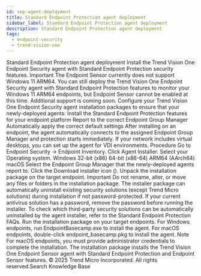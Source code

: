```yaml
---
id: sep-agent-deployment
title: Standard Endpoint Protection agent deployment
sidebar_label: Standard Endpoint Protection agent deployment
description: Standard Endpoint Protection agent deployment
tags:
  - endpoint-security
  - trend-vision-one
---
```


 Standard Endpoint Protection agent deployment Install the Trend Vision One Endpoint Security agent with Standard Endpoint Protection security features. Important The Endpoint Sensor currently does not support Windows 11 ARM64. You can still deploy the Trend Vision One Endpoint Security agent with Standard Endpoint Protection features to monitor your Windows 11 ARM64 endpoints, but Endpoint Sensor cannot be enabled at this time. Additional support is coming soon. Configure your Trend Vision One Endpoint Security agent installation packages to ensure that your newly-deployed agents: Install the Standard Endpoint Protection features for your endpoint platform Report to the correct Endpoint Group Manager Automatically apply the correct default settings After installing on an endpoint, the agent automatically connects to the assigned Endpoint Group Manager and protection starts immediately. If your network includes virtual desktops, you can set up the agent for VDI environments. Procedure Go to Endpoint Security → Endpoint Inventory. Click Agent Installer. Select your Operating system. Windows 32-bit (x86) 64-bit (x86-64) ARM64 (AArch64) macOS Select the Endpoint Group Manager that the newly-deployed agents report to. Click the Download installer icon (). Unpack the installation package on the target endpoint. Important Do not rename, alter, or move any files or folders in the installation package. The installer package can automatically uninstall existing security solutions (except Trend Micro solutions) during installation if not password-protected. If your current antivirus solution has a password, remove the password before running the installer. To check which third-party security solutions can be automatically uninstalled by the agent installer, refer to the Standard Endpoint Protection FAQs. Run the installation package on your target endpoints. For Windows endpoints, run EndpointBasecamp.exe to install the agent. For macOS endpoints, double-click endpoint_basecamp.pkg to install the agent. Note For macOS endpoints, you must provide administrator credentials to complete the installation. The installation package installs the Trend Vision One Endpoint Sensor agent with Standard Endpoint Protection and Endpoint Sensor features. © 2025 Trend Micro Incorporated. All rights reserved.Search Knowledge Base